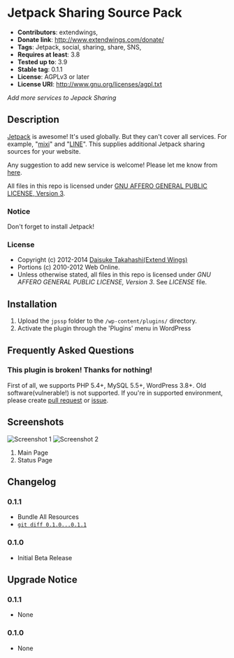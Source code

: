 # Jetpack Sharing Source Pack
* **Contributors**: extendwings,
* **Donate link**: http://www.extendwings.com/donate/
* **Tags**: Jetpack, social, sharing, share, SNS, 
* **Requires at least**: 3.8
* **Tested up to**: 3.9
* **Stable tag**: 0.1.1
* **License**: AGPLv3 or later
* **License URI**: http://www.gnu.org/licenses/agpl.txt

*Add more services to Jepack Sharing*

## Description

[Jetpack](http://jetpack.me) is awesome! It's used globally. But they can't cover all services. For example, "[mixi](https://mixi.jp)" and "[LINE](http://line.me)".
This supplies additional Jetpack sharing sources for your website.

Any suggestion to add new service is welcome! Please let me know from [here](https://www.extendwings.com/contact/en/).

All files in this repo is licensed under [GNU AFFERO GENERAL PUBLIC LICENSE, Version 3](http://www.gnu.org/licenses/agpl.txt).

### Notice

Don't forget to install Jetpack!

### License

* Copyright (c) 2012-2014 [Daisuke Takahashi(Extend Wings)](http://www.extendwings.com/)
* Portions (c) 2010-2012 Web Online.
* Unless otherwise stated, all files in this repo is licensed under *GNU AFFERO GENERAL PUBLIC LICENSE, Version 3*. See *LICENSE* file.

## Installation

1. Upload the `jpssp` folder to the `/wp-content/plugins/` directory.
1. Activate the plugin through the 'Plugins' menu in WordPress

## Frequently Asked Questions

### This plugin is broken! Thanks for nothing!
First of all, we supports PHP 5.4+, MySQL 5.5+, WordPress 3.8+. Old software(vulnerable!) is not supported.
If you're in supported environment, please create [pull request](https://github.com/shield-9/jetpack-sharing-source-pack/compare/) or [issue](https://github.com/shield-9/jetpack-sharing-source-pack/issues/new).

## Screenshots

![Screenshot 1](screenshot-1.png)
![Screenshot 2](screenshot-2.png)

1. Main Page
2. Status Page

## Changelog
### 0.1.1
* Bundle All Resources
* [`git diff 0.1.0...0.1.1`](https://github.com/shield-9/jetpack-sharing-source-pack/compare/0.1.0...0.1.1)

### 0.1.0
* Initial Beta Release

## Upgrade Notice

### 0.1.1
* None

### 0.1.0
* None
